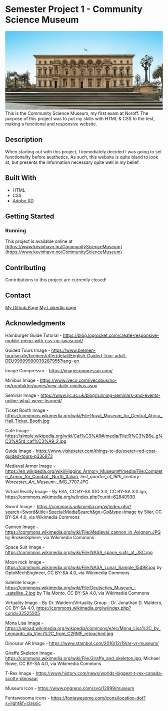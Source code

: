 # Semester Project 1 - Community Science Museum

![Museum Building](/Images/museumbuilding.jpg)
This is the Community Science Museum, my first exam at Noroff. The purpose of this project was to put my skills with HTML & CSS to the test, making a functional and responsive website.

## Description

When starting out with this project, I immediately decided I was going to set functionality before aesthetics. As such, this website is quite bland to look at, but presents the information necessary quite well in my belief.

## Built With

- HTML
- CSS
- [Adobe XD](https://www.adobe.com/)

## Getting Started

### Running

This project is available online at [https://www.kevinhavn.no/CommunityScienceMuseum] (https://www.kevinhavn.no/CommunityScienceMuseum)

## Contributing

Contributions to this project are currently closed!

## Contact

[My Github Page](www.github.com/KevinHavn)
[My LinkedIn page](www.linkedin.com/in/kevin-havn)

## Acknowledgments

Hamburger Guide Tutorial - https://blog.logrocket.com/create-responsive-mobile-menu-with-css-no-javascript/

Guided Tours Image - https://www.bremen-tourism.de/bremen/offer/detail/English-Guided-Tour-adult-DEU99999990039287955?lang=en

Image Compressor - https://imagecompressor.com/

Minibus Image - https://www.iveco.com/ivecobus/no-nn/produkter/pages/new-daily-minibus.aspx

Seminar Image - https://www.jic.ac.uk/blog/running-seminars-and-events-online-what-weve-learned/

Ticket Booth Image - https://commons.wikimedia.org/wiki/File:Royal_Museum_for_Central_Africa_Hall_Ticket_Booth.jpg

Cafè Image - https://simple.wikipedia.org/wiki/Caf%C3%A9#/media/File:R%C3%B6e_g%C3%A5rd_caf%C3%A9_2.jpg

Guide Image - https://www.visitexeter.com/things-to-do/exeter-red-coat-guided-tours-p336873

Medieval Armor Image - https://en.wikipedia.org/wiki/Higgins_Armory_Museum#/media/File:Complete_Armor_for_Combat,_North_Italian,
_last_quarter_of_16th_century_-_Worcester_Art_Museum_-\_IMG_7707.JPG

Virtual Reality Image - By ESA, CC BY-SA IGO 3.0, CC BY-SA 3.0 igo, https://commons.wikimedia.org/w/index.php?curid=62840930

Sword Image - https://commons.wikimedia.org/w/index.php?search=Sword&title=Special:MediaSearch&go=Go&type=image by Silar, CC BY-SA 4.0, via Wikimedia Commons

Cannon Image - https://commons.wikimedia.org/wiki/File:Medieval_cannon_in_Avignon.JPG by BrokenSphere, via Wikimedia Commons

Space Suit Image - https://commons.wikimedia.org/wiki/File:NASA_space_suits_at_JSC.jpg

Moon rock Image - https://commons.wikimedia.org/wiki/File:NASA_Lunar_Sample_15498.jpg by OptoMechEngineer, CC BY-SA 4.0, via Wikimedia Commons

Satellite Image - https://commons.wikimedia.org/wiki/File:Deutsches_Museum_-_satellite_2.jpg by Tiia Monto, CC BY-SA 4.0, via Wikimedia Commons

Virtuality Image - By Dr. Waldern/Virtuality Group - Dr. Jonathan D. Waldern, CC BY-SA 4.0, https://commons.wikimedia.org/w/index.php?curid=32525505

Mona Lisa Image - https://upload.wikimedia.org/wikipedia/commons/e/ec/Mona_Lisa%2C_by_Leonardo_da_Vinci%2C_from_C2RMF_retouched.jpg

Dinosaur AR Image - https://www.stambol.com/2016/12/19/ar-vr-museum/

Giraffe Skeleton Image - https://commons.wikimedia.org/wiki/File:Giraffe_and_skeleton.jpg, Michael Rowe, CC BY-SA 4.0, via Wikimedia Commons

T-Rex Image - https://www.history.com/news/worlds-biggest-t-rex-canada-scotty-dinosaur

Museum Icon - https://www.pngrepo.com/svg/12999/museum

Fontawesome icons - https://fontawesome.com/icons/location-dot?s=light&f=classic
